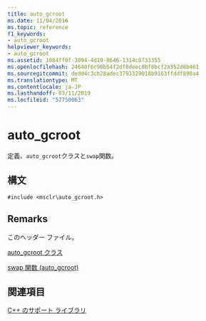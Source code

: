 ```yaml
---
title: auto_gcroot
ms.date: 11/04/2016
ms.topic: reference
f1_keywords:
- auto_gcroot
helpviewer_keywords:
- auto_gcroot
ms.assetid: 1084ff0f-3094-4d19-8646-1314c0733355
ms.openlocfilehash: 24640f6c98b54f2df8deec6bf8bcf2a352d8b461
ms.sourcegitcommit: dedd4c3cb28adec3793329018b9163ffddf890a4
ms.translationtype: MT
ms.contentlocale: ja-JP
ms.lasthandoff: 03/11/2019
ms.locfileid: "57750063"
---
```

# <a name="autogcroot"></a>auto_gcroot

定義、`auto_gcroot`クラスと`swap`関数。

## <a name="syntax"></a>構文

```
#include <msclr\auto_gcroot.h>
```

## <a name="remarks"></a>Remarks

このヘッダー ファイル。

[auto_gcroot クラス](../dotnet/auto-gcroot-class.md)

[swap 関数 (auto_gcroot)](../dotnet/swap-function-auto-gcroot.md)

## <a name="see-also"></a>関連項目

[C++ のサポート ライブラリ](../dotnet/cpp-support-library.md)
